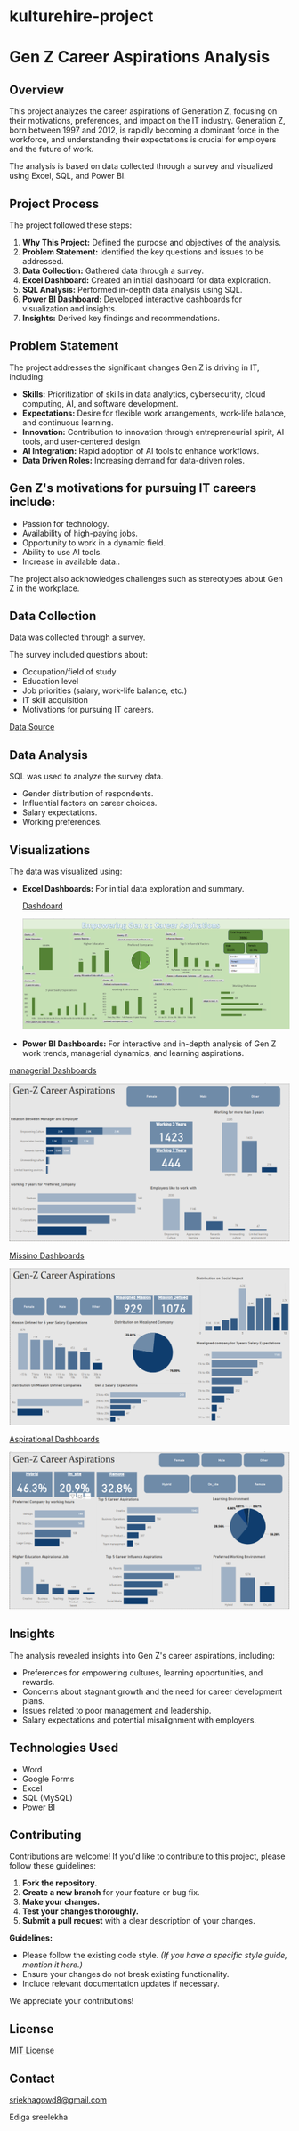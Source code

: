 # kulturehire-project

# Gen Z Career Aspirations Analysis

## Overview

This project analyzes the career aspirations of Generation Z, focusing on their motivations, preferences, and impact on the IT industry. Generation Z, born between 1997 and 2012, is rapidly becoming a dominant force in the workforce, and understanding their expectations is crucial for employers and the future of work.

The analysis is based on data collected through a survey and visualized using Excel, SQL, and Power BI.


## Project Process

The project followed these steps:

1.  **Why This Project:** Defined the purpose and objectives of the analysis.
2.  **Problem Statement:** Identified the key questions and issues to be addressed.
3.  **Data Collection:** Gathered data through a survey.
4.  **Excel Dashboard:** Created an initial dashboard for data exploration.
5.  **SQL Analysis:** Performed in-depth data analysis using SQL.
6.  **Power BI Dashboard:** Developed interactive dashboards for visualization and insights.
7.  **Insights:** Derived key findings and recommendations.

## Problem Statement

The project addresses the significant changes Gen Z is driving in IT, including:

* **Skills:** Prioritization of skills in data analytics, cybersecurity, cloud computing, AI, and software development.
* **Expectations:** Desire for flexible work arrangements, work-life balance, and continuous learning.
* **Innovation:** Contribution to innovation through entrepreneurial spirit, AI tools, and user-centered design.
* **AI Integration:** Rapid adoption of AI tools to enhance workflows.
* **Data Driven Roles:** Increasing demand for data-driven roles.

## Gen Z's motivations for pursuing IT careers include:

* Passion for technology.
* Availability of high-paying jobs.
* Opportunity to work in a dynamic field.
* Ability to use AI tools.
* Increase in available data..

The project also acknowledges challenges such as stereotypes about Gen Z in the workplace.

## Data Collection
 
   Data was collected through a survey.

The survey included questions about:

* Occupation/field of study
* Education level
* Job priorities (salary, work-life balance, etc.)
* IT skill acquisition
* Motivations for pursuing IT careers.


 [Data Source](https://github.com/edigasreelekha/kulturehire-project/blob/main/Gen%20z%20csv.csv)


## Data Analysis

SQL was used to analyze the survey data.  

* Gender distribution of respondents.
* Influential factors on career choices.
* Salary expectations.
* Working preferences.

## Visualizations

The data was visualized using:

* **Excel Dashboards:** For initial data exploration and summary.

  [Dashdoard](https://github.com/edigasreelekha/kulturehire-project/blob/main/Excel%20gen%20z%20%20Dashboard.png)

  ![Excel Dashboard](https://github.com/edigasreelekha/kulturehire-project/blob/main/Excel%20gen%20z%20%20Dashboard.png)
  
* **Power BI Dashboards:** For interactive and in-depth analysis of Gen Z work trends, managerial dynamics, and learning aspirations.
  
[managerial Dashboards](https://github.com/edigasreelekha/kulturehire-project/blob/main/Gen%20z%20%20Manager%20Based%20dashboard.png)

![Dashboard](https://github.com/edigasreelekha/kulturehire-project/blob/main/Gen%20z%20%20Manager%20Based%20dashboard.png)

[Missino Dashboards](https://github.com/edigasreelekha/kulturehire-project/blob/main/Gen%20z%20Mission%20based%20dashboard.png)

![Dashboard](https://github.com/edigasreelekha/kulturehire-project/blob/main/Gen%20z%20Mission%20based%20dashboard.png)

[Aspirational Dashboards](https://github.com/edigasreelekha/kulturehire-project/blob/main/Gen%20z%20aspirational%20job%20dashboard.png)

![Dashboard](https://github.com/edigasreelekha/kulturehire-project/blob/main/Gen%20z%20aspirational%20job%20dashboard.png)


## Insights 

The analysis revealed insights into Gen Z's career aspirations, including:

* Preferences for empowering cultures, learning opportunities, and rewards.
* Concerns about stagnant growth and the need for career development plans.
* Issues related to poor management and leadership.
* Salary expectations and potential misalignment with employers.


## Technologies Used
* Word
* Google Forms
* Excel
* SQL (MySQL)
* Power BI


## Contributing

Contributions are welcome! If you'd like to contribute to this project, please follow these guidelines:

1.  **Fork the repository.**
2.  **Create a new branch** for your feature or bug fix.
3.  **Make your changes.**
4.  **Test your changes thoroughly.**
5.  **Submit a pull request** with a clear description of your changes.

**Guidelines:**

* Please follow the existing code style. *(If you have a specific style guide, mention it here.)*
* Ensure your changes do not break existing functionality.
* Include relevant documentation updates if necessary.

We appreciate your contributions!


## License  
[MIT License](https://github.com/edigasreelekha/License)

## Contact

sriekhagowd8@gmail.com

Ediga sreelekha
